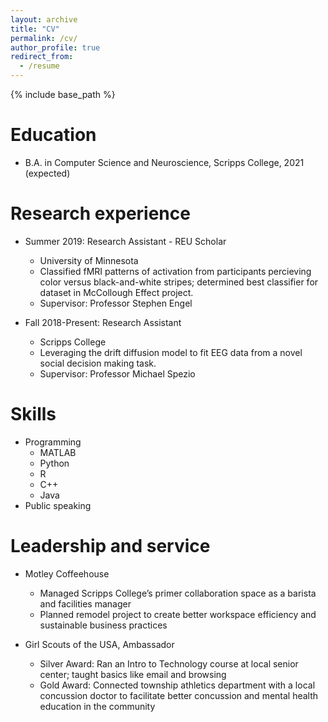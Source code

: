 ```yaml
---
layout: archive
title: "CV"
permalink: /cv/
author_profile: true
redirect_from:
  - /resume
---
```


{% include base_path %}

Education
======
* B.A. in Computer Science and Neuroscience, Scripps College, 2021 (expected)

Research experience
======
* Summer 2019: Research Assistant - REU Scholar
  * University of Minnesota
  * Classified fMRI patterns of activation from participants percieving color versus black-and-white stripes; determined best classifier 
    for dataset in McCollough Effect project.
  * Supervisor: Professor Stephen Engel

* Fall 2018-Present: Research Assistant
  * Scripps College
  * Leveraging the drift diffusion model to fit EEG data from a novel social decision making task.
  * Supervisor: Professor Michael Spezio
  
Skills
======
* Programming
  * MATLAB
  * Python
  * R
  * C++
  * Java
* Public speaking

Leadership and service
======
* Motley Coffeehouse
  * Managed Scripps College’s primer collaboration space as a barista and facilities manager
  * Planned remodel project to create better workspace efficiency and sustainable business practices

* Girl Scouts of the USA, Ambassador
  * Silver Award: Ran an Intro to Technology course at local senior center; taught basics like email and browsing
  * Gold Award: Connected township athletics department with a local concussion doctor to facilitate better concussion and mental health education in the community
